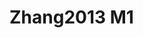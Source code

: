 <a name="material" />

# Zhang2013 M1
<script type="application/ld+json">
  {
    "@context": "https://schema.org/",
    "@type": "ChemicalSubstance",
    "http://purl.org/dc/terms/conformsTo":
      {
        "@type": "CreativeWork",
        "@id": "https://bioschemas.org/profiles/ChemicalSubstance/0.4-RELEASE/"
      },
    "@id": "https://egonw.github.io/nanowiki/nanowiki306.html#material",
    "name": "Zhang2013 M1",
    "sameAs: "http://127.0.0.1/mediawiki/index.php/Special:URIResolver/Zhang2013_M1"
  }
</script>

